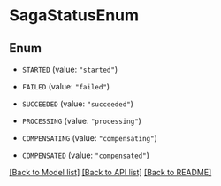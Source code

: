 # SagaStatusEnum

## Enum


* `STARTED` (value: `"started"`)

* `FAILED` (value: `"failed"`)

* `SUCCEEDED` (value: `"succeeded"`)

* `PROCESSING` (value: `"processing"`)

* `COMPENSATING` (value: `"compensating"`)

* `COMPENSATED` (value: `"compensated"`)


[[Back to Model list]](../README.md#documentation-for-models) [[Back to API list]](../README.md#documentation-for-api-endpoints) [[Back to README]](../README.md)


